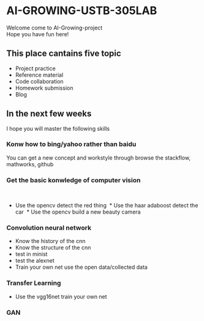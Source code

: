 # AI-GROWING-USTB-305LAB


Welcome come to AI-Growing-project<br>
Hope you have fun here!


## This place cantains five topic<br>
* Project practice<br>
* Reference material<br>
* Code collaboration <br>
* Homework submission<br>
* Blog

## In the next few weeks 
I hope you will master the following skills
### Konw how to bing/yahoo rather than baidu
You can get a new concept and workstyle through browse the stackflow, mathworks, github
### Get the basic konwledge of computer vision 
  
  * Use the opencv detect the red thing
  * Use the haar adaboost detect the car
  * Use the opencv build a new beauty camera
### Convolution neural network
  * Know the history of the cnn
  * Know the structure of the cnn
  * test in minist
  * test the alexnet
  * Train your own net use the open data/collected data
### Transfer Learning
 * Use the vgg16net train your own net
### GAN

 
